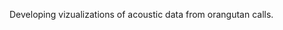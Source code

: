 
<!-- README.md is generated from README.Rmd. Please edit that file -->
<!-- badges: start -->
<!-- badges: end -->

Developing vizualizations of acoustic data from orangutan calls.
